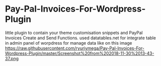 # Pay-Pal-Invoices-For-Wordpress-Plugin
little plugin to contain your theme customisation snippets and PayPal Invoices Create and Send Functions.
used datatables.net for integrate table in admin panel of worpdress for manage data
like on this image
https://raw.githubusercontent.com/ryuriymega/Pay-Pal-Invoices-For-Wordpress-Plugin/master/Screenshot%20from%202018-11-30%2013-43-37.png
